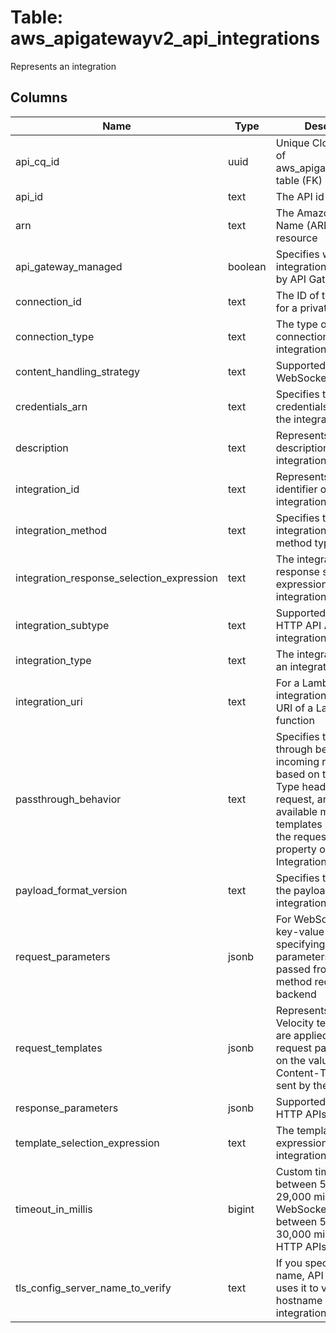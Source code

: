 
# Table: aws_apigatewayv2_api_integrations
Represents an integration
## Columns
| Name        | Type           | Description  |
| ------------- | ------------- | -----  |
|api_cq_id|uuid|Unique CloudQuery ID of aws_apigatewayv2_apis table (FK)|
|api_id|text|The API id|
|arn|text|The Amazon Resource Name (ARN) for the resource|
|api_gateway_managed|boolean|Specifies whether an integration is managed by API Gateway|
|connection_id|text|The ID of the VPC link for a private integration|
|connection_type|text|The type of the network connection to the integration endpoint|
|content_handling_strategy|text|Supported only for WebSocket APIs|
|credentials_arn|text|Specifies the credentials required for the integration, if any|
|description|text|Represents the description of an integration|
|integration_id|text|Represents the identifier of an integration|
|integration_method|text|Specifies the integration's HTTP method type|
|integration_response_selection_expression|text|The integration response selection expression for the integration|
|integration_subtype|text|Supported only for HTTP API AWS_PROXY integrations|
|integration_type|text|The integration type of an integration|
|integration_uri|text|For a Lambda integration, specify the URI of a Lambda function|
|passthrough_behavior|text|Specifies the pass-through behavior for incoming requests based on the Content-Type header in the request, and the available mapping templates specified as the requestTemplates property on the Integration resource|
|payload_format_version|text|Specifies the format of the payload sent to an integration|
|request_parameters|jsonb|For WebSocket APIs, a key-value map specifying request parameters that are passed from the method request to the backend|
|request_templates|jsonb|Represents a map of Velocity templates that are applied on the request payload based on the value of the Content-Type header sent by the client|
|response_parameters|jsonb|Supported only for HTTP APIs|
|template_selection_expression|text|The template selection expression for the integration|
|timeout_in_millis|bigint|Custom timeout between 50 and 29,000 milliseconds for WebSocket APIs and between 50 and 30,000 milliseconds for HTTP APIs|
|tls_config_server_name_to_verify|text|If you specify a server name, API Gateway uses it to verify the hostname on the integration's certificate|
